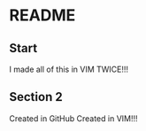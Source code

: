 # README

## Start

I made all of this in VIM TWICE!!!

## Section 2

Created in GitHub
Created in VIM!!!
